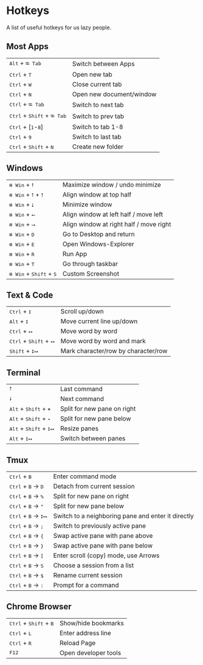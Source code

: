 # Hotkeys
A list of useful hotkeys for us lazy people.

## Most Apps
|   |   |
|---|---|
<kbd>Alt</kbd> + <kbd>⭾ Tab</kbd>               |   Switch between Apps
<kbd>Ctrl</kbd> + <kbd>T</kbd>                  |   Open new tab
<kbd>Ctrl</kbd> + <kbd>W</kbd>                  |   Close current tab
<kbd>Ctrl</kbd> + <kbd>N</kbd>                  |   Open new document/window
<kbd>Ctrl</kbd> + <kbd>⭾ Tab</kbd>              |   Switch to next tab
<kbd>Ctrl</kbd> + <kbd>Shift</kbd> + <kbd>⭾ Tab</kbd>   |   Switch to prev tab
<kbd>Ctrl</kbd> + [<kbd>1</kbd>-<kbd>8</kbd>]   |   Switch to tab 1-8
<kbd>Ctrl</kbd> + <kbd>9</kbd>                  |   Switch to last tab
<kbd>Ctrl</kbd> + <kbd>Shift</kbd> + <kbd>N</kbd>   |   Create new folder

## Windows
|   |   |
|---|---|
<kbd>⊞ Win</kbd> + <kbd>⭡</kbd>                 |   Maximize window / undo minimize
<kbd>⊞ Win</kbd> + <kbd>⭡</kbd> + <kbd>⭡</kbd>  |   Align window at top half
<kbd>⊞ Win</kbd> + <kbd>⭣</kbd>                 |   Minimize window
<kbd>⊞ Win</kbd> + <kbd>⭠</kbd>             |   Align window at left half / move left
<kbd>⊞ Win</kbd> + <kbd>⭢</kbd>             |   Align window at right half / move right
<kbd>⊞ Win</kbd> + <kbd>D</kbd>                 |   Go to Desktop and return
<kbd>⊞ Win</kbd> + <kbd>E</kbd>                 |   Open Windows-Explorer
<kbd>⊞ Win</kbd> + <kbd>R</kbd>                 |   Run App
<kbd>⊞ Win</kbd> + <kbd>T</kbd>                 |   Go through taskbar
<kbd>⊞ Win</kbd> + <kbd>Shift</kbd> + <kbd>S</kbd>  |   Custom Screenshot

## Text & Code
|   |   |
|---|---|
<kbd>Ctrl</kbd> + <kbd>⭥</kbd>                      |   Scroll up/down
<kbd>Alt</kbd> + <kbd>⭥</kbd>                       |   Move current line up/down
<kbd>Ctrl</kbd> + <kbd>⭤</kbd>                      |   Move word by word
<kbd>Ctrl</kbd> + <kbd>Shift</kbd> + <kbd>⭤</kbd>   |   Move word by word and mark
<kbd>Shift</kbd> + <kbd>⭥⭤</kbd>            |   Mark character/row by character/row

## Terminal
|   |   |
|---|---|
<kbd>⭡</kbd>                                            |   Last command
<kbd>⭣</kbd>                                            |   Next command
<kbd>Alt</kbd> + <kbd>Shift</kbd> + __<kbd>+</kbd>__    |   Split for new pane on right
<kbd>Alt</kbd> + <kbd>Shift</kbd> + __<kbd>-</kbd>__    |   Split for new pane below
<kbd>Alt</kbd> + <kbd>Shift</kbd> + <kbd>⭥⭤</kbd>       |   Resize panes
<kbd>Alt</kbd> + <kbd>⭥⭤</kbd>                          |   Switch between panes

## Tmux
|   |   |
|---|---|
<kbd>Ctrl</kbd> + <kbd>B</kbd>                  |   Enter command mode 
<kbd>Ctrl</kbd> + <kbd>B</kbd> $\rightarrow$ <kbd>D</kbd>  |   Detach from current session
<kbd>Ctrl</kbd> + <kbd>B</kbd> $\rightarrow$ <kbd>%</kbd>  |   Split for new pane on right
<kbd>Ctrl</kbd> + <kbd>B</kbd> $\rightarrow$ <kbd>"</kbd>  |   Split for new pane below
<kbd>Ctrl</kbd> + <kbd>B</kbd> $\rightarrow$ <kbd>⭥⭤</kbd> |   Switch to a neighboring pane and enter it directly
<kbd>Ctrl</kbd> + <kbd>B</kbd> $\rightarrow$ <kbd>;</kbd>  |   Switch to previously active pane
<kbd>Ctrl</kbd> + <kbd>B</kbd> $\rightarrow$ <kbd>{</kbd>  |   Swap active pane with pane above
<kbd>Ctrl</kbd> + <kbd>B</kbd> $\rightarrow$ <kbd>}</kbd>  |   Swap active pane with pane below
<kbd>Ctrl</kbd> + <kbd>B</kbd> $\rightarrow$ <kbd>[</kbd>  |   Enter scroll (copy) mode, use Arrows
<kbd>Ctrl</kbd> + <kbd>B</kbd> $\rightarrow$ <kbd>S</kbd>  |   Choose a session from a list
<kbd>Ctrl</kbd> + <kbd>B</kbd> $\rightarrow$ <kbd>$</kbd>  |   Rename current session
<kbd>Ctrl</kbd> + <kbd>B</kbd> $\rightarrow$ <kbd>:</kbd>  |   Prompt for a command

## Chrome Browser
|   |   |
|---|---|
<kbd>Ctrl</kbd> + <kbd>Shift</kbd> + <kbd>B</kbd>   |   Show/hide bookmarks
<kbd>Ctrl</kbd> + <kbd>L</kbd>                      |   Enter address line
<kbd>Ctrl</kbd> + <kbd>R</kbd>                      |   Reload Page
<kbd>F12</kbd>                                      |   Open developer tools
